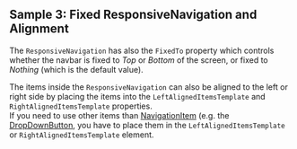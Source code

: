 ## Sample 3: Fixed ResponsiveNavigation and Alignment

The `ResponsiveNavigation` has also the `FixedTo` property which controls whether the navbar is fixed to *Top* or *Bottom* of the screen, or fixed to *Nothing* (which is the default value).

The items inside the `ResponsiveNavigation` can also be aligned to the left or right side by placing the items into the `LeftAlignedItemsTemplate` and `RightAlignedItemsTemplate` properties.   
If you need to use other items than [NavigationItem](~/controls/bootstrap/NavigationItem) (e.g. the [DropDownButton](~/controls/bootstrap/DropDownButton), 
you have to place them in the `LeftAlignedItemsTemplate` or `RightAlignedItemsTemplate` element.